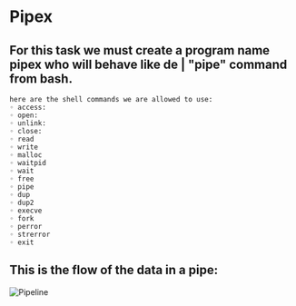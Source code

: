 # Pipex

## For this task we must create a program name pipex who will behave like de | "pipe" command from bash.
    here are the shell commands we are allowed to use:
    ◦ access:
    ◦ open:
    ◦ unlink:
    ◦ close:
    ◦ read
    ◦ write
    ◦ malloc
    ◦ waitpid
    ◦ wait
    ◦ free
    ◦ pipe
    ◦ dup
    ◦ dup2
    ◦ execve
    ◦ fork
    ◦ perror
    ◦ strerror
    ◦ exit
    
## This is the flow of the data in a pipe:
![Pipeline](https://user-images.githubusercontent.com/78316076/153064847-6d3c0255-8c22-483a-bd4c-ef1facab7f80.svg)
